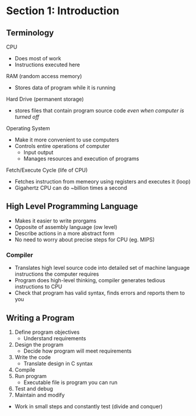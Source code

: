 # Section 1: Introduction

## Terminology

CPU
* Does most of work
* Instructions executed here

RAM (random access memory)
* Stores data of program while it is running

Hard Drive (permanent storage)
* stores files that contain program source code *even when computer is turned off*

Operating System
* Make it more convenient to use computers
* Controls entire operations of computer
    * Input output
    * Manages resources and execution of programs

Fetch/Execute Cycle (life of CPU)
* Fetches instruction from memeory using registers and executes it (loop)
* Gigahertz CPU can do ~billion times a second

## High Level Programming Language
* Makes it easier to write prorgams
* Opposite of assembly language (ow level)
* Describe actions in a more abstract form
* No need to worry about precise steps for CPU (eg. MIPS)

### Compiler
* Translates high level source code into detailed set of machine language instructions the computer requires
* Program does high-level thinking, compiler generates tedious instructions to CPU
* Check that program has valid syntax, finds errors and reports them to you

## Writing a Program
1. Define program objectives
    * Understand requirements
2. Design the program
    * Decide how program will meet requirements
3. Write the code
    * Translate design in C syntax
4. Compile
5. Run program
    * Executable file is program you can run
6. Test and debug
7. Maintain and modify

* Work in small steps and constantly test (divide and conquer)